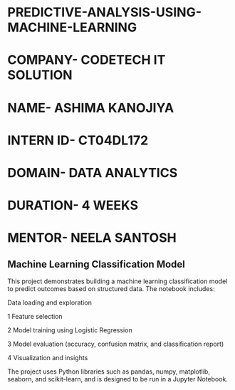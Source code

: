 # PREDICTIVE-ANALYSIS-USING-MACHINE-LEARNING

# COMPANY- CODETECH IT SOLUTION

# NAME- ASHIMA KANOJIYA

# INTERN ID- CT04DL172

# DOMAIN- DATA ANALYTICS

# DURATION- 4 WEEKS

# MENTOR- NEELA SANTOSH

## Machine Learning Classification Model ##
This project demonstrates building a machine learning classification model to predict outcomes based on structured data. The notebook includes:

 Data loading and exploration

1 Feature selection

2 Model training using Logistic Regression

3 Model evaluation (accuracy, confusion matrix, and classification report)

4 Visualization and insights

The project uses Python libraries such as pandas, numpy, matplotlib, seaborn, and scikit-learn, and is designed to be run in a Jupyter Notebook.




